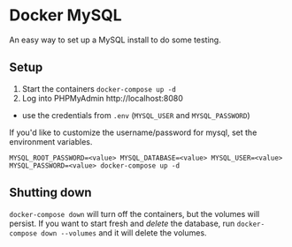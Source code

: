 # Docker MySQL
An easy way to set up a MySQL install to do some testing.

## Setup
1. Start the containers `docker-compose up -d`
2. Log into PHPMyAdmin http://localhost:8080
  - use the credentials from `.env` (`MYSQL_USER` and `MYSQL_PASSWORD`)

If you'd like to customize the username/password for mysql, set the environment variables.
```
MYSQL_ROOT_PASSWORD=<value> MYSQL_DATABASE=<value> MYSQL_USER=<value> MYSQL_PASSWORD=<value> docker-compose up -d
```

## Shutting down
`docker-compose down` will turn off the containers, but the volumes will persist. If you want to start fresh and *delete* the database, run `docker-compose down --volumes` and it will delete the volumes.
